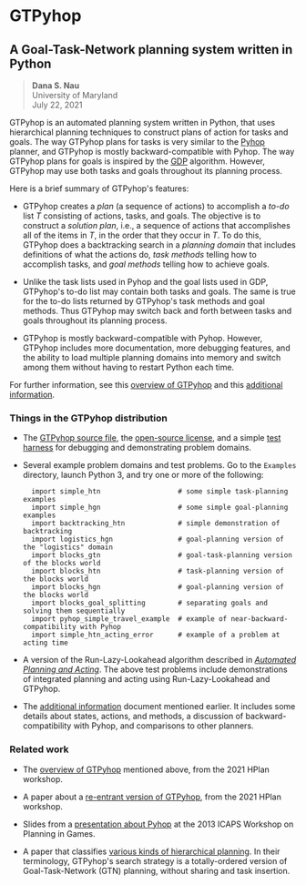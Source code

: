 # GTPyhop

## A Goal-Task-Network planning system written in Python

> **Dana S. Nau**  
> University of Maryland  
> July 22, 2021

GTPyhop is an automated planning system written in Python, that uses hierarchical planning techniques to construct plans of action for tasks and goals.  The way GTPyhop plans for tasks is very similar to the [Pyhop](https://bitbucket.org/dananau/pyhop/) planner, and GTPyhop is mostly backward-compatible with Pyhop. The way GTPyhop plans for goals is inspired by the [GDP](https://www.cs.umd.edu/~nau/papers/shivashankar2012hierarchical.pdf) algorithm. However, GTPyhop may use both tasks and goals throughout its planning process.

Here is a brief summary of GTPyhop's features:

- GTPyhop creates a *plan* (a sequence of actions) to accomplish a *to-do* list *T* consisting of actions, tasks, and goals. The objective is to construct a *solution plan*, i.e., a sequence of actions that accomplishes all of the items in *T*, in the order that they occur in *T*.  To do this, GTPyhop does a backtracking search in a *planning domain* that includes definitions of what the actions do, *task methods*
telling how to accomplish tasks, and *goal methods* telling how to achieve goals.

- Unlike the task lists used in Pyhop and the goal lists used in GDP, GTPyhop's to-do list may contain both tasks and goals. The same is true for the to-do lists returned by GTPyhop's task methods and goal methods. Thus GTPyhop may switch back and forth between tasks and goals throughout its planning process.

- GTPyhop is mostly backward-compatible with Pyhop. However, GTPyhop includes more documentation, more debugging features, and the ability to load multiple planning domains into memory and switch among them without having to restart Python each time.

For further information, see this [overview of GTPyhop](http://www.cs.umd.edu/~nau/papers/nau2021gtpyhop.pdf) and this [additional information](additional_information.md).

### Things in the GTPyhop distribution

- The [GTPyhop source file](gtpyhop.py), the [open-source license](LICENSE.txt), and a simple [test harness](test_harness.py) for debugging and demonstrating problem domains.
  
- Several example problem domains and test problems. Go to the `Examples` directory, launch Python 3, and try one or more of the following:

        import simple_htn                   # some simple task-planning examples
        import simple_hgn                   # some simple goal-planning examples
        import backtracking_htn             # simple demonstration of backtracking
        import logistics_hgn                # goal-planning version of the "logistics" domain
        import blocks_gtn                   # goal-task-planning version of the blocks world
        import blocks_htn                   # task-planning version of the blocks world
        import blocks_hgn                   # goal-planning version of the blocks world
        import blocks_goal_splitting        # separating goals and solving them sequentially
        import pyhop_simple_travel_example  # example of near-backward-compatibility with Pyhop
        import simple_htn_acting_error      # example of a problem at acting time

- A version of the Run-Lazy-Lookahead algorithm described in [*Automated Planning and Acting*](http://www.laas.fr/planning). The above test problems include demonstrations of integrated planning and acting using Run-Lazy-Lookahead and GTPyhop.
  
- The [additional information](additional_information.md) document mentioned earlier. It includes some details about states, actions, and methods, a discussion of backward-compatibility with Pyhop, and comparisons to other planners.
  
### Related work

<!-- 
[This paper](#Ban21) describes a re-entrant version of GTPyhop that has some advantages for integrating acting and planning (e.g., it overcomes the problem demonstrated in the `simple_htn_acting_error` file above.
-->

- The [overview of GTPyhop](http://www.cs.umd.edu/~nau/papers/nau2021gtpyhop.pdf) mentioned above, from the 2021 HPlan workshop.

- A paper about a [re-entrant version of GTPyhop](http://www.cs.umd.edu/~nau/papers/bansod2021integrating.pdf), from the 2021 HPlan workshop.

- Slides from a [presentation about Pyhop](http://www.cs.umd.edu/~nau/papers/nau2013game.pdf) at the 2013 ICAPS Workshop on Planning in Games.

- A paper that classifies [various kinds of hierarchical planning](https://www.ijcai.org/Abstract/16/429). In their terminology, GTPyhop's search strategy is a totally-ordered version of Goal-Task-Network (GTN) planning, without sharing and task insertion.
  